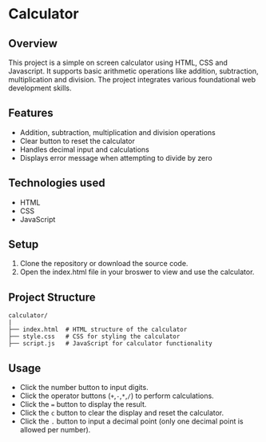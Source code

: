 # Calculator

## Overview
This project is a simple on screen calculator using HTML, CSS and Javascript. It supports basic arithmetic operations like addition, subtraction, multiplication and division. The project integrates various foundational web development skills.

## Features
- Addition, subtraction, multiplication and division operations
- Clear button to reset the calculator
- Handles decimal input and calculations
- Displays error message when attempting to divide by zero

## Technologies used
- HTML
- CSS
- JavaScript

## Setup
1. Clone the repository or download the source code.
2. Open the index.html file in your broswer to view and use the calculator.

## Project Structure
```plaintext
calculator/
|
├── index.html  # HTML structure of the calculator
├── style.css   # CSS for styling the calculator
├── script.js   # JavaScript for calculator functionality
```

## Usage
- Click the number button to input digits.
- Click the operator buttons (`+`,`-`,`*`,`/`) to perform calculations.
- Click the `=` button to display the result.
- Click the `c` button to clear the display and reset the calculator.
- Click the `.` button to input a decimal point (only one decimal point is allowed per number).